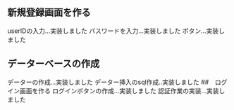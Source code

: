 ## 新規登録画面を作る
userIDの入力...実装しました
パスワードを入力...実装しました
ボタン...実装しました
## データーベースの作成
データーの作成...実装しました
データー挿入のsql作成..実装しました
##　ログイン画面を作る
ログインボタンの作成...実装しました
認証作業の実装...実装しました
